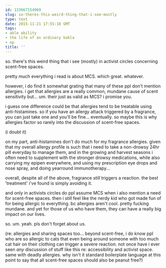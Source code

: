 ```yaml
---
id: 133667154969
slug: so-theres-this-weird-thing-that-i-see-mostly
type: text
date: 2015-11-21 17:55:18 GMT
tags:
- able ability
- the life of an ordinary bakla
- op
title: ''
---
```

so. there's this weird thing that i see (mostly) in activist circles concerning scent-free spaces.

pretty much everything i read is about MCS. which great. whatever.

however, i do find it somewhat grating that many of these ppl don't mention allergies. i get that allergies are a really common, mundane cause of scent sensitivity but... um. their just as valid as MCS? i promise you.

i guess one difference could be that allergies tend to be treatable using anti-histamines. so if you have an allergy attack triggered by a fragrance, you can just take one and you'll be fine... eventually. so maybe this is why allergies factor so rarely into the discussion of scent-free spaces.

(i doubt it)

on my part, anti-histamines don't do much for my fragrance allergies. given that my overall allergy profile is such that i need to take a non-drowsy 24hr pill everyday to manage them, and in the growing and harvest seasons i often need to supplement with the stronger drowsy medications, while also carrying my epipen everywhere, and using my prescription eye drops and nose spray, and doing yearround immunotherapy...

overall, despite all of the above, fragrance *still* triggers a reaction. the best 'treatment' i've found is simply avoiding it.

and only in activists circles do ppl assume MCS when i also mention a need for scent-free spaces. then i *still* feel like the nerdy kid who got made fun of for being allergic to everything. bc allergies aren't cool. pretty fucking mundane. and yet for those of us who have them, they can have a really big impact on our lives.

so. um. yeah. pls don't forget about us.

(re: allergies and sharing spaces too... beyond scent-free, i do know ppl who are so allergic to cats that even being around someone with too much cat hair on their clothing can trigger a severe reaction. not once have i ever seen *any* discussion of stuff like this re: accessibility and activist space. same with deadly allergies. why isn't it standard boilerplate language at this point to say that all scent-free spaces should also be peanut free?)